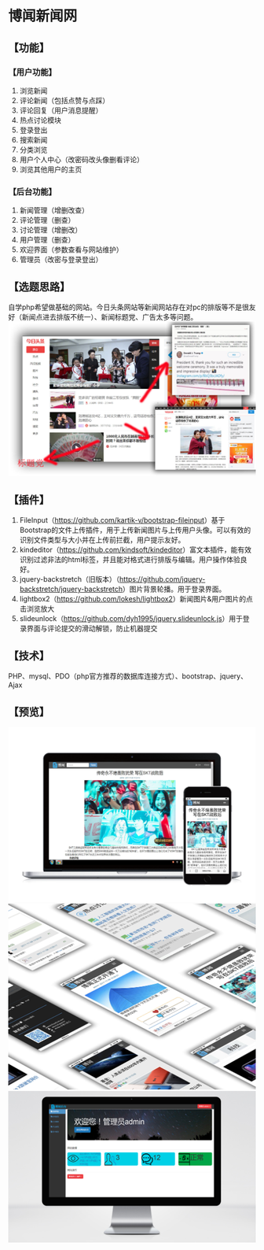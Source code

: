 # 博闻新闻网 #
## 【功能】 ##
### 【用户功能】 ###
1. 浏览新闻
1. 评论新闻（包括点赞与点踩）
1. 评论回复（用户消息提醒）
1. 热点讨论模块
1. 登录登出
1. 搜索新闻
1. 分类浏览
1. 用户个人中心（改密码改头像删看评论）
1. 浏览其他用户的主页
### 【后台功能】 ###
1. 新闻管理（增删改查）
1. 评论管理（删查）
1. 讨论管理（增删改）
1. 用户管理（删查）
1. 欢迎界面（参数查看与网站维护）
1. 管理员（改密与登录登出）
## 【选题思路】 ##
自学php希望做基础的网站。今日头条网站等新闻网站存在对pc的排版等不是很友好（新闻点进去排版不统一）、新闻标题党、广告太多等问题。
 ![image](<https://github.com/poer44/bowen-news/blob/master/raw/master/image-folder/4.jpg?raw=true>)
## 【插件】 ##
1. FileInput（<https://github.com/kartik-v/bootstrap-fileinput>）基于Bootstrap的文件上传插件，用于上传新闻图片与上传用户头像。可以有效的识别文件类型与大小并在上传前拦截，用户提示友好。
1. kindeditor（<https://github.com/kindsoft/kindeditor>）富文本插件，能有效识别过滤非法的html标签，并且能对格式进行排版与编辑。用户操作体验良好。
1. jquery-backstretch（旧版本）（<https://github.com/jquery-backstretch/jquery-backstretch>）图片背景轮播。用于登录界面。
1. lightbox2（<https://github.com/lokesh/lightbox2>）新闻图片&用户图片的点击浏览放大
1. slideunlock（<https://github.com/dyh1995/jquery.slideunlock.js>）用于登录界面与评论提交的滑动解锁，防止机器提交
## 【技术】 ##
PHP、mysql、PDO（php官方推荐的数据库连接方式）、bootstrap、jquery、Ajax
## 【预览】 ##
 ![image](https://github.com/poer44/bowen-news/blob/master/raw/master/image-folder/1.jpg?raw=true)
 ![image](https://github.com/poer44/bowen-news/blob/master/raw/master/image-folder/2.jpg?raw=true)
 ![image](https://github.com/poer44/bowen-news/blob/master/raw/master/image-folder/3.jpg?raw=true)
 




